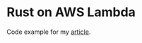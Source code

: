# Rust on AWS Lambda

Code example for my [article](http://julienblanchard.com/2015/rust-on-aws-lambda/).
